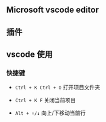 ## Microsoft vscode editor
## 插件
## vscode 使用
### 快捷键
- `Ctrl + K Ctrl + O` 打开项目文件夹
- `Ctrl + K F` 关闭当前项目

- `Alt + ↑/↓` 向上/下移动当前行
